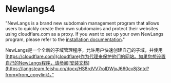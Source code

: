 # Newlangs4

"NewLangs is a brand new subdomain management program that allows users to quickly create their own subdomains and protect their websites using cloudflare.com as a proxy. If you want to set up your own NewLangs program, please refer to the [installation documentation](https://langsteam.feishu.cn/docx/HS8rdVV7roIDWjxJ660cv8j3ntd?from=from_copylink)."

NewLangs是一个全新的子域管理程序，允许用户快速创建自己的子域，并使用[https://cloudflare.com](cloudflare)作为代理来保护他们的网站。如果您想设置自己的NewLangs程序，请参阅[安装文档](https://langsteam.feishu.cn/docx/HS8rdVV7roIDWjxJ660cv8j3ntd?from=from_copylink)。”
